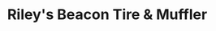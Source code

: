 ---
title: "Riley's Beacon Tire & Muffler"
url: /conway/rileys-beacon-tire-und-muffler/
shop: Autowerkstatt
---